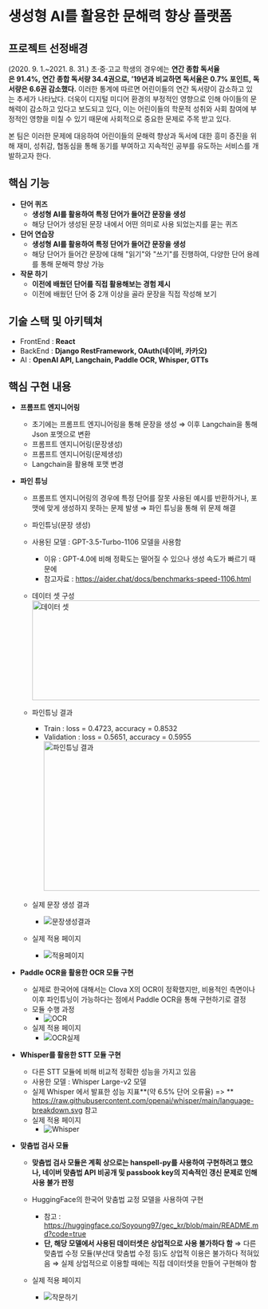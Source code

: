 # 생성형 AI를 활용한 문해력 향상 플랫폼

## 프로젝트 선정배경

(2020. 9. 1.~2021. 8. 31.) 초·중·고교 학생의 경우에는 **연간 종합 독서율은 91.4%, 연간 종합 독서량 34.4권으로, ’19년과 비교하면 독서율은 0.7% 포인트, 독서량은 6.6권 감소했다.** 이러한 통계에 따르면 어린이들의 연간 독서량이 감소하고 있는 추세가 나타났다. 더욱이 디지털 미디어 환경의 부정적인 영향으로 인해 아이들의 문해력이 감소하고 있다고 보도되고 있다, 이는 어린이들의 학문적 성취와 사회 참여에 부정적인 영향을 미칠 수 있기 때문에 사회적으로 중요한 문제로 주목 받고 있다.

본 팀은 이러한 문제에 대응하여 어린이들의 문해력 향상과 독서에 대한 흥미 증진을 위해 재미, 성취감, 협동심을 통해 동기를 부여하고 지속적인 공부를 유도하는 서비스를 개발하고자 한다.

## 핵심 기능
- **단어 퀴즈**
    - **생성형 AI를 활용하여 특정 단어가 들어간 문장을 생성**
    - 해당 단어가 생성된 문장 내에서 어떤 의미로 사용 되었는지를 묻는 퀴즈
- **단어 연습장**
    - **생성형 AI를 활용하여 특정 단어가 들어간 문장을 생성**
    - 해당 단어가 들어간 문장에 대해 "읽기"와 "쓰기"를 진행하여,
    다양한 단어 용례를 통해 문해력 향상 가능
- **작문 하기**
    - **이전에 배웠던 단어를 직접 활용해보는 경험 제시**
    - 이전에 배웠던 단어 중 2개 이상을 골라 문장을 직접 작성해 보기
 
## 기술 스택 및 아키텍쳐
- FrontEnd : **React**
- BackEnd : **Django RestFramework, OAuth(네이버, 카카오)**
- AI : **OpenAI API, Langchain, Paddle OCR, Whisper, GTTs**

## 핵심 구현 내용
- **프롬프트 엔지니어링**
    - 초기에는 프롬프트 엔지니어링을 통해 문장을 생성 ⇒ 이후 Langchain을 통해 Json 포멧으로 변환
    - 프롬프트 엔지니어링(문장생성)
    - 프롬프트 엔지니어링(문제생성)
    - Langchain을 활용해 포맷 변경
      
- **파인 튜닝**
    - 프롬프트 엔지니어링의 경우에 특정 단어를 잘못 사용된 예시를 반환하거나, 포맷에 맞게 생성하지 못하는 문제 발생 ⇒ 파인 튜닝을 통해 위 문제 해결
    - 파인튜닝(문장 생성)
    - 사용된 모델 : GPT-3.5-Turbo-1106 모델을 사용함
        - 이유 : GPT-4.0에 비해 정확도는 떨어질 수 있으나 생성 속도가 빠르기 때문에
        - 참고자료 : https://aider.chat/docs/benchmarks-speed-1106.html
          
    - 데이터 셋 구성
          <img src="img/datasets.png" alt="데이터 셋" width="500" height="200">
      
    - 파인튜닝 결과
        - Train : loss = 0.4723, accuracy = 0.8532
        - Validation : loss = 0.5651, accuracy = 0.5955
          <img src="img/fine_tune.png" alt="파인튜닝 결과" width="700" height="300">
        
          
    - 실제 문장 생성 결과
        - ![문장생성결과](img/result.png)
      
    - 실제 적용 페이지
        - ![적용페이지](img/gen_quiz.png)
      
- **Paddle OCR을 활용한 OCR 모듈 구현**
    - 실제로 한국어에 대해서는 Clova X의 OCR이 정확했지만, 비용적인 측면이나 이후 파인튜닝이 가능하다는 점에서 Paddle OCR을 통해 구현하기로 결정
    - 모듈 수행 과정
        - ![OCR](img/OCR.png)
    - 실제 적용 페이지
        - ![OCR실제](img/OCR_Result.png)

- **Whisper를 활용한 STT 모듈 구현**
    - 다른 STT 모듈에 비해 비교적 정확한 성능을 가지고 있음
    - 사용한 모델 : Whisper Large-v2 모델
    - 실제 Whisper 에서 발표한 성능 지표**(약 6.5% 단어 오류율) => ** https://raw.githubusercontent.com/openai/whisper/main/language-breakdown.svg 참고
    - 실제 적용 페이지
        - ![Whisper](img/STT.png)

- **맞춤법 검사 모듈**
    - **맞춤법 검사 모듈은 계획 상으로는 hanspell-py를 사용하여 구현하려고 했으나, 네이버 맞춤법 API 비공개 및 passbook key의 지속적인 갱신 문제로 인해 사용 불가 판정**
    - HuggingFace의 한국어 맞춤법 교정 모델을 사용하여 구현
        - 참고 : https://huggingface.co/Soyoung97/gec_kr/blob/main/README.md?code=true
        - **단, 해당 모델에서 사용된 데이터셋은 상업적으로 사용 불가하다 함**
            ⇒ 다른 맞춤법 수정 모듈(부산대 맞춤법 수정 등)도 상업적 이용은 불가하다 적혀있음
            ⇒ 실제 상업적으로 이용할 때에는 직접 데이터셋을 만들어 구현해야 함
            
    - 실제 적용 페이지
        - ![작문하기](img/is_correct.png)

